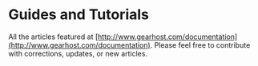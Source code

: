 Guides and Tutorials
====================

All the articles featured at [http://www.gearhost.com/documentation](http://www.gearhost.com/documentation). Please feel free to contribute
with corrections, updates, or new articles.
